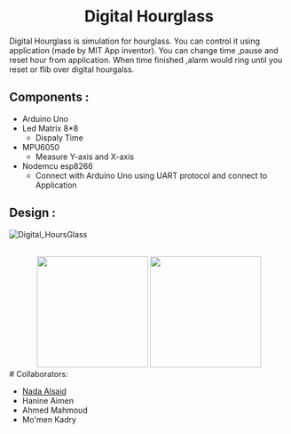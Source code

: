 <h1 align="center"> Digital Hourglass</h1>

 Digital Hourglass is simulation for hourglass. You can control it using application (made by MIT App inventor). You can change time ,pause and reset hour from application. When time finished ,alarm would ring until you reset or flib over digital hourgalss.

## Components :
- Arduino Uno 
- Led Matrix  8*8
  - Dispaly Time 
- MPU6050
  - Measure Y-axis and X-axis 
- Nodemcu esp8266 
  - Connect with Arduino Uno using UART protocol and connect to Application 
  
## Design :

![Digital_HoursGlass](https://github.com/NadaAlsaid/Digital_Hourglass/assets/92337927/e20f6af4-684f-4640-b776-5d557f2bf84d)

<br>
<div  align="center"> 
<img src="https://github.com/NadaAlsaid/Digital_Hourglass/assets/92337927/db25ad2d-2569-49cd-9f6a-90d5084e935f" width="200px" > 
<img src="https://github.com/NadaAlsaid/Digital_Hourglass/assets/92337927/3c6c0e3d-f548-4531-8145-2c6493119296" width="200px" > 
</div>
# Collaborators:

- <a href="https://github.com/NadaAlsaid">Nada Alsaid</a><br>
- Hanine Aimen
- Ahmed Mahmoud
- Mo'men Kadry
